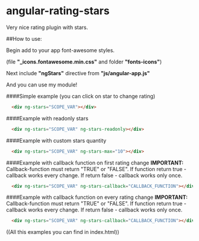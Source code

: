 # angular-rating-stars
Very nice rating plugin with stars. 

##How to use:

Begin add to your app font-awesome styles.

(file **"_icons.fontawesome.min.css"** and folder **"fonts-icons"**)

Next include **"ngStars"** directive from **"js/angular-app.js"**

And you can use my module!

####Simple example (you can click on star to change rating)
```html
  <div ng-stars="SCOPE_VAR"></div>
```

####Example with readonly stars
```html
  <div ng-stars="SCOPE_VAR" ng-stars-readonly></div>
```

####Example with custom stars quantity
```html
  <div ng-stars="SCOPE_VAR" ng-stars-max="10"></div>
```

####Example with callback function on first rating change
**IMPORTANT:** Callback-function must return "TRUE" or "FALSE". If function return true - callback works every change. If return false - callback works only once.
```html
  <div ng-stars="SCOPE_VAR" ng-stars-callback="CALLBACK_FUNCTION"></div>
```

####Example with callback function on every rating change
**IMPORTANT:** Callback-function must return "TRUE" or "FALSE". If function return true - callback works every change. If return false - callback works only once.
```html
  <div ng-stars="SCOPE_VAR" ng-stars-callback="CALLBACK_FUNCTION"></div>
```


((All this examples you can find in index.html))
